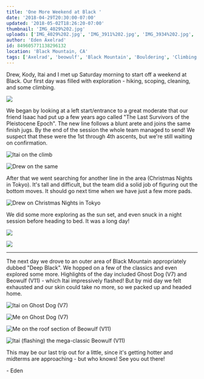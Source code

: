```yaml
---
title: 'One More Weekend at Black '
date: '2018-04-29T20:30:00-07:00'
updated: '2018-05-02T18:26:20-07:00'
thumbnail: 'IMG_4029%202.jpg'
uploads: ['IMG_4029%202.jpg', 'IMG_3911%202.jpg', 'IMG_3934%202.jpg', 'IMG_3955%202.jpg', 'IMG_4671.JPG', 'IMG_4679.JPG', 'IMG_3971%202.jpg', 'IMG_3993%202.jpg', 'IMG_4024%202.jpg', 'IMG_4008%202.jpg']
author: 'Eden Axelrad'
id: 849605771138296132
location: 'Black Mountain, CA'
tags: ['Axelrad', 'beowulf', 'Black Mountain', 'Bouldering', 'Climbing', 'granite']
---
```


Drew, Kody, Itai and I met up Saturday morning to start off a weekend at Black. Our first day was filled with exploration - hiking, scoping, cleaning, and some climbing.

![](uploads/IMG_4029%202.jpg)

We began by looking at a left start/entrance to a great moderate that our friend Isaac had put up a few years ago called "The Last Survivors of the Pleistocene Epoch". The new line follows a blunt arete and joins the same finish jugs. By the end of the session the whole team managed to send! We suspect that these were the 1st through 4th ascents, but we're still waiting on confirmation.

![Itai on the climb](uploads/IMG_3911%202.jpg)

![Drew on the same](uploads/IMG_3934%202.jpg)

After that we went searching for another line in the area (Christmas Nights in Tokyo). It's tall and difficult, but the team did a solid job of figuring out the bottom moves. It should go next time when we have just a few more pads.

![Drew on Christmas Nights in Tokyo](uploads/IMG_3955%202.jpg)

We did some more exploring as the sun set, and even snuck in a night session before heading to bed. It was a long day!

![](uploads/IMG_4671.JPG)

![](uploads/IMG_4679.JPG)

---

The next day we drove to an outer area of Black Mountain appropriately dubbed "Deep Black". We hopped on a few of the classics and even explored some more. Highlights of the day included Ghost Dog (V7) and Beowulf (V11) - which Itai impressively flashed! But by mid day we felt exhausted and our skin could take no more, so we packed up and headed home.

![Itai on Ghost Dog (V7)](uploads/IMG_3971%202.jpg)

![Me on Ghost Dog (V7)](uploads/IMG_3993%202.jpg)

![Me on the roof section of Beowulf (V11)](uploads/IMG_4024%202.jpg)

![Itai (flashing) the mega-classic Beowulf (V11)](uploads/IMG_4008%202.jpg)

This may be our last trip out for a little, since it's getting hotter and midterms are approaching - but who knows! See you out there!

\- Eden
